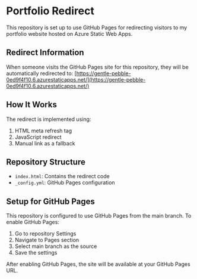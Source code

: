﻿# Portfolio Redirect

This repository is set up to use GitHub Pages for redirecting visitors to my portfolio website hosted on Azure Static Web Apps.

## Redirect Information

When someone visits the GitHub Pages site for this repository, they will be automatically redirected to:
[https://gentle-pebble-0ed9f4f10.6.azurestaticapps.net/](https://gentle-pebble-0ed9f4f10.6.azurestaticapps.net/)

## How It Works

The redirect is implemented using:
1. HTML meta refresh tag
2. JavaScript redirect
3. Manual link as a fallback

## Repository Structure

- `index.html`: Contains the redirect code
- `_config.yml`: GitHub Pages configuration

## Setup for GitHub Pages

This repository is configured to use GitHub Pages from the main branch. To enable GitHub Pages:

1. Go to repository Settings
2. Navigate to Pages section
3. Select main branch as the source
4. Save the settings

After enabling GitHub Pages, the site will be available at your GitHub Pages URL.